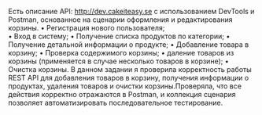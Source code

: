 Есть описание API: http://dev.cakeiteasy.se с использованием DevTools и Postman, основанное на сценарии оформления и редактирования корзины. 
• Регистрация нового пользователя;  
• Вход в систему; 
• Получение списка продуктов по категории; 
• Получение детальной информации о продукте; 
• Добавление товара в корзину; •  Проверка содержимого корзины; 
•  даление товаров из корзины (применяется в случае несколько товаров в корзине); •  Очистка корзины.
В данном задании я проверила корректность работы REST API для добавления товаров в корзину, получения информации о продуктах, удаления товаров и очистки корзины.Проверяла, что все действия корректно отражаются в Postman, и коллекция сценария позволяет автоматизировать последовательное тестирование.
